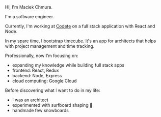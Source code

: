 ---
---

Hi, I'm Maciek Chmura.

I'm a software engineer. 

Currently, I'm working at [Codete](https://codete.com/) on a full stack application with React and Node.

In my spare time, I bootstrap [timecube](https://timecube.app). It's an app for architects that helps with project management and time tracking.

Professionally, now I'm focusing on:
* expanding my knowledge while building full stack apps
* frontend: React, Redux
* backend: Node, Express
* cloud computing: Google Cloud 

Before discovering what I want to do in my life:
 * I was an architect 
 * experimented with surfboard shaping 🤣
 * handmade few snowboards


